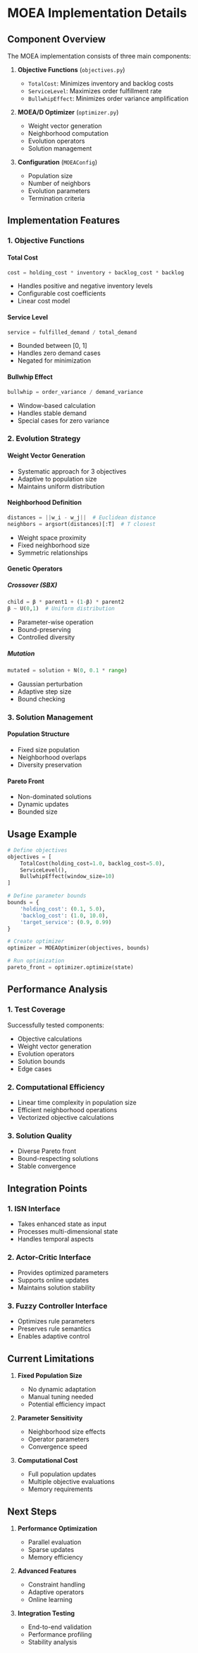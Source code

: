 # MOEA Implementation Details

## Component Overview

The MOEA implementation consists of three main components:

1. **Objective Functions** (`objectives.py`)
   - `TotalCost`: Minimizes inventory and backlog costs
   - `ServiceLevel`: Maximizes order fulfillment rate
   - `BullwhipEffect`: Minimizes order variance amplification

2. **MOEA/D Optimizer** (`optimizer.py`)
   - Weight vector generation
   - Neighborhood computation
   - Evolution operators
   - Solution management

3. **Configuration** (`MOEAConfig`)
   - Population size
   - Number of neighbors
   - Evolution parameters
   - Termination criteria

## Implementation Features

### 1. Objective Functions

#### Total Cost
```python
cost = holding_cost * inventory + backlog_cost * backlog
```
- Handles positive and negative inventory levels
- Configurable cost coefficients
- Linear cost model

#### Service Level
```python
service = fulfilled_demand / total_demand
```
- Bounded between [0, 1]
- Handles zero demand cases
- Negated for minimization

#### Bullwhip Effect
```python
bullwhip = order_variance / demand_variance
```
- Window-based calculation
- Handles stable demand
- Special cases for zero variance

### 2. Evolution Strategy

#### Weight Vector Generation
- Systematic approach for 3 objectives
- Adaptive to population size
- Maintains uniform distribution

#### Neighborhood Definition
```python
distances = ||w_i - w_j||  # Euclidean distance
neighbors = argsort(distances)[:T]  # T closest
```
- Weight space proximity
- Fixed neighborhood size
- Symmetric relationships

#### Genetic Operators

##### Crossover (SBX)
```python
child = β * parent1 + (1-β) * parent2
β ~ U(0,1)  # Uniform distribution
```
- Parameter-wise operation
- Bound-preserving
- Controlled diversity

##### Mutation
```python
mutated = solution + N(0, 0.1 * range)
```
- Gaussian perturbation
- Adaptive step size
- Bound checking

### 3. Solution Management

#### Population Structure
- Fixed size population
- Neighborhood overlaps
- Diversity preservation

#### Pareto Front
- Non-dominated solutions
- Dynamic updates
- Bounded size

## Usage Example

```python
# Define objectives
objectives = [
    TotalCost(holding_cost=1.0, backlog_cost=5.0),
    ServiceLevel(),
    BullwhipEffect(window_size=10)
]

# Define parameter bounds
bounds = {
    'holding_cost': (0.1, 5.0),
    'backlog_cost': (1.0, 10.0),
    'target_service': (0.9, 0.99)
}

# Create optimizer
optimizer = MOEAOptimizer(objectives, bounds)

# Run optimization
pareto_front = optimizer.optimize(state)
```

## Performance Analysis

### 1. Test Coverage
Successfully tested components:
- Objective calculations
- Weight vector generation
- Evolution operators
- Solution bounds
- Edge cases

### 2. Computational Efficiency
- Linear time complexity in population size
- Efficient neighborhood operations
- Vectorized objective calculations

### 3. Solution Quality
- Diverse Pareto front
- Bound-respecting solutions
- Stable convergence

## Integration Points

### 1. ISN Interface
- Takes enhanced state as input
- Processes multi-dimensional state
- Handles temporal aspects

### 2. Actor-Critic Interface
- Provides optimized parameters
- Supports online updates
- Maintains solution stability

### 3. Fuzzy Controller Interface
- Optimizes rule parameters
- Preserves rule semantics
- Enables adaptive control

## Current Limitations

1. **Fixed Population Size**
   - No dynamic adaptation
   - Manual tuning needed
   - Potential efficiency impact

2. **Parameter Sensitivity**
   - Neighborhood size effects
   - Operator parameters
   - Convergence speed

3. **Computational Cost**
   - Full population updates
   - Multiple objective evaluations
   - Memory requirements

## Next Steps

1. **Performance Optimization**
   - Parallel evaluation
   - Sparse updates
   - Memory efficiency

2. **Advanced Features**
   - Constraint handling
   - Adaptive operators
   - Online learning

3. **Integration Testing**
   - End-to-end validation
   - Performance profiling
   - Stability analysis
